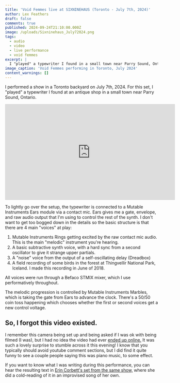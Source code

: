 ```yaml
---
title: 'Void Femmes live at SIXNINEHAUS (Toronto - July 7th, 2024)'
author: Lex Feathers
draft: false
comments: true
published: 2024-09-24T21:10:00.000Z
image: /uploads/Sixninehaus_July72024.png
tags:
  - audio
  - video
  - live performance
  - void femmes
excerpt: |
  I "played" a typewriter I found in a small town near Parry Sound, Ontario.
image_caption: 'Void Femmes performing in Toronto, July 2024'
content_warnings: []
---
```

I performed a show in a Toronto backyard on July 7th, 2024. For this set, I "played" a typewriter I found at an antique shop in a small town near Parry Sound, Ontario.

<iframe width="560" height="315" src="https://www.youtube.com/embed/kPHvYGXmHmY?si=b-5vo31MYHEybaio" title="YouTube video player" frameborder="0" allow="accelerometer; autoplay; clipboard-write; encrypted-media; gyroscope; picture-in-picture; web-share" referrerpolicy="strict-origin-when-cross-origin" allowfullscreen></iframe>

To lightly go over the setup, the typewriter is connected to a Mutable Instruments Ears module via a contact mic. Ears gives me a gate, envelope, and raw audio output that I'm using to control the rest of the synth. I don't want to get too bogged down in the details so the basic structure is that there are 4 main "voices" at play:

1. Mutable Instruments Rings getting excited by the raw contact mic audio. This is the main "melodic" instrument you're hearing.
2. A basic subtractive synth voice, with a hard sync from a second oscillator to give it strange upper partials.
3. A "noise" voice from the output of a self-oscillating delay (Dreadbox)
4. A field recording of some birds in the forest at Thingvellir National Park, Iceland. I made this recording in June of 2018. 

All voices were run through a Befaco STMIX mixer, which I use performatively throughout.

The melodic progression is controlled by Mutable Instruments Marbles, which is taking the gate from Ears to advance the clock. There's a 50/50 coin toss happening which chooses whether the first or second voices get a new control voltage.

## So, I forgot this video existed.

I remember this camera being set up and being asked if I was ok with being filmed (I was), but I had no idea the video had ever [ended up online.](https://www.youtube.com/watch?v=kPHvYGXmHmY) It was such a lovely surprise to stumble across it this evening! I know that you typically should avoid youtube comment sections, but I did find it quite funny to see a couple people saying this was piano music, to some effect.

If you want to know what I was writing during this performance, you can hear the resulting text in [Erin Corbett's set from the same show,](https://www.youtube.com/watch?v=ScNfa3Q16NU) where she did a cold-reading of it in an improvised song of her own.
